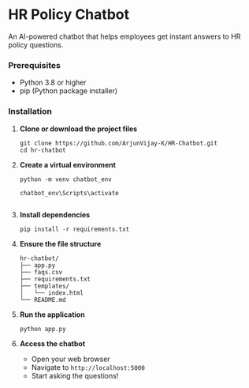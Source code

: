 # HR Policy Chatbot

An AI-powered chatbot that helps employees get instant answers to HR policy questions.

### Prerequisites
- Python 3.8 or higher
- pip (Python package installer)

### Installation

1. **Clone or download the project files**
   ```
   git clone https://github.com/ArjunVijay-K/HR-Chatbot.git
   cd hr-chatbot
   ```

2. **Create a virtual environment** 
   ```
   python -m venv chatbot_env

   chatbot_env\Scripts\activate
  
   ```

3. **Install dependencies**
   ```
   pip install -r requirements.txt
   ```

4. **Ensure the file structure**
   ```
   hr-chatbot/
   ├── app.py
   ├── faqs.csv
   ├── requirements.txt
   ├── templates/
   │   └── index.html
   └── README.md
   ```

6. **Run the application**
   ```
   python app.py
   ```

7. **Access the chatbot**
   - Open your web browser
   - Navigate to `http://localhost:5000`
   - Start asking the  questions!

